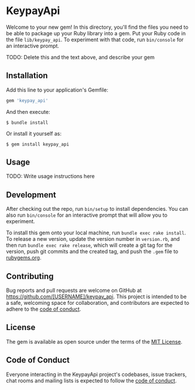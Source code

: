 # KeypayApi

Welcome to your new gem! In this directory, you'll find the files you need to be able to package up your Ruby library into a gem. Put your Ruby code in the file `lib/keypay_api`. To experiment with that code, run `bin/console` for an interactive prompt.

TODO: Delete this and the text above, and describe your gem

## Installation

Add this line to your application's Gemfile:

```ruby
gem 'keypay_api'
```

And then execute:

    $ bundle install

Or install it yourself as:

    $ gem install keypay_api

## Usage

TODO: Write usage instructions here

## Development

After checking out the repo, run `bin/setup` to install dependencies. You can also run `bin/console` for an interactive prompt that will allow you to experiment.

To install this gem onto your local machine, run `bundle exec rake install`. To release a new version, update the version number in `version.rb`, and then run `bundle exec rake release`, which will create a git tag for the version, push git commits and the created tag, and push the `.gem` file to [rubygems.org](https://rubygems.org).

## Contributing

Bug reports and pull requests are welcome on GitHub at https://github.com/[USERNAME]/keypay_api. This project is intended to be a safe, welcoming space for collaboration, and contributors are expected to adhere to the [code of conduct](https://github.com/[USERNAME]/keypay_api/blob/master/CODE_OF_CONDUCT.md).

## License

The gem is available as open source under the terms of the [MIT License](https://opensource.org/licenses/MIT).

## Code of Conduct

Everyone interacting in the KeypayApi project's codebases, issue trackers, chat rooms and mailing lists is expected to follow the [code of conduct](https://github.com/[USERNAME]/keypay_api/blob/master/CODE_OF_CONDUCT.md).
